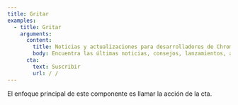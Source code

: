 ```yaml
---
title: Gritar
examples:
  - title: Gritar
    arguments:
      content:
        title: Noticias y actualizaciones para desarrolladores de Chrome OS directamente en su bandeja de entrada
        body: Encuentra las últimas noticias, consejos, lanzamientos, actualizaciones y más sobre Chrome OS.
      cta:
        text: Suscribir
        url: / /
---
```


El enfoque principal de este componente es llamar la acción de la cta.
